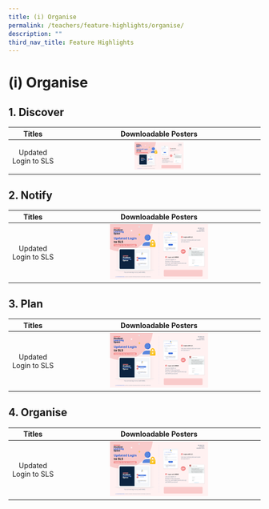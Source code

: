 ```yaml
---
title: (i) Organise
permalink: /teachers/feature-highlights/organise/
description: ""
third_nav_title: Feature Highlights
---
```

<h1 class="page-title">(i) Organise</h1>

<h2>1. Discover </h2>
<table class="sug-datatable basic">
  <thead>
    <tr>
      <th style="text-align: center; vertical-align: middle;">Titles</th>
      <th style="text-align: center; vertical-align: middle;">Downloadable Posters</th>
    </tr>
  </thead>
  <tbody>
    <tr>
      <td style="text-align: center; vertical-align: middle;">      
        
 <p>Updated Login to SLS</p>
      </td>
      <td style="text-align: center; vertical-align: middle;">
				<a target="_blank" href="https://youtu.be/nGgkZE5CpXQ?list=PLQxzGTcC-xNUWDHiwCmHgBGMSnuKtoEiT"> <img width="25%" src="/images/Media/6Posters/(1%20of%202)%20Student%20MIMS.png"></a>
      </td>
    </tr>
  </tbody>
</table>
<h2>2. Notify </h2>
<table class="sug-datatable basic">
  <thead>
    <tr>
      <th style="text-align: center; vertical-align: middle;">Titles</th>
      <th style="text-align: center; vertical-align: middle;">Downloadable Posters</th>
    </tr>
  </thead>
  <tbody>
    <tr>
      <td style="text-align: center; vertical-align: middle;">      
        
 <p>Updated Login to SLS</p>
      </td>
      <td style="text-align: center; vertical-align: middle;">
				<a target="_blank" href="https://youtu.be/nGgkZE5CpXQ?list=PLQxzGTcC-xNUWDHiwCmHgBGMSnuKtoEiT"> <img width="50%" src="/images/Media/6Posters/(1%20of%202)%20Student%20MIMS.png"></a>
      </td>
    </tr>
  </tbody>
</table>


<h2>3. Plan </h2>
<table class="sug-datatable basic">
  <thead>
    <tr>
      <th style="text-align: center; vertical-align: middle;">Titles</th>
      <th style="text-align: center; vertical-align: middle;">Downloadable Posters</th>
    </tr>
  </thead>
  <tbody>
    <tr>
      <td style="text-align: center; vertical-align: middle;">      
        
 <p>Updated Login to SLS</p>
      </td>
      <td style="text-align: center; vertical-align: middle;">
				<a target="_blank" href="https://youtu.be/nGgkZE5CpXQ?list=PLQxzGTcC-xNUWDHiwCmHgBGMSnuKtoEiT"> <img width="50%" src="/images/Media/6Posters/(1%20of%202)%20Student%20MIMS.png"></a>
      </td>
    </tr>
  </tbody>
</table>

<h2>4. Organise </h2>
<table class="sug-datatable basic">
  <thead>
    <tr>
      <th style="text-align: center; vertical-align: middle;">Titles</th>
      <th style="text-align: center; vertical-align: middle;">Downloadable Posters</th>
    </tr>
  </thead>
  <tbody>
    <tr>
      <td style="text-align: center; vertical-align: middle;">      
        
 <p>Updated Login to SLS</p>
      </td>
      <td style="text-align: center; vertical-align: middle;">
				<a target="_blank" href="https://youtu.be/nGgkZE5CpXQ?list=PLQxzGTcC-xNUWDHiwCmHgBGMSnuKtoEiT"> <img width="50%" src="/images/Media/6Posters/(1%20of%202)%20Student%20MIMS.png"></a>
      </td>
    </tr>
  </tbody>
</table>